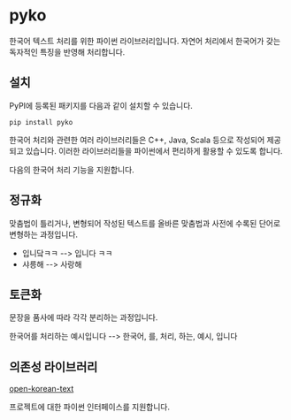 # pyko

한국어 텍스트 처리를 위한 파이썬 라이브러리입니다. 자연어 처리에서 한국어가 갖는 독자적인 특징을
반영해 처리합니다.

## 설치

PyPI에 등록된 패키지를 다음과 같이 설치할 수 있습니다.

    pip install pyko

한국어 처리와 관련한 여러 라이브러리들은 C++, Java, Scala 등으로 작성되어 제공되고 있습니다.
이러한 라이브러리들을 파이썬에서 편리하게 활용할 수 있도록 합니다.

다음의 한국어 처리 기능을 지원합니다.

## 정규화

맞춤법이 틀리거나, 변형되어 작성된 텍스트를 올바른 맞춤법과 사전에 수록된 단어로 변형하는 과정입니다.

* 입니닼ㅋㅋ --> 입니다 ㅋㅋ
* 샤릉해 --> 사랑해

## 토큰화

문장을 품사에 따라 각각 분리하는 과정입니다.

한국어를 처리하는 예시입니다 -->
한국어, 를, 처리, 하는, 예시, 입니다

## 의존성 라이브러리

[open-korean-text](https://github.com/open-korean-text/open-korean-text)

프로젝트에 대한 파이썬 인터페이스를 지원합니다.
